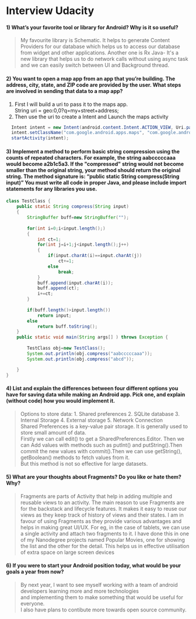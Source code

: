 # Interview Udacity

#### 1)  What’s your favorite tool or library for Android? Why is it so useful?
> My favourite library is Schematic. It helps to generate Content Providers for our database which helps us to access our database from widget and other applications. Another one is Rx Java- It's a new library that helps us to do network calls without using async task and we can easily switch between UI and Background thread.

#### 2) You want to open a map app from an app that you’re building. The address, city, state, and ZIP code are provided by the user. What steps are involved in sending that data to a map app?

1. First I will build a uri to pass it to the maps app.<br>
  String uri =  geo:0,0?q=my+street+address;
2. Then use the uri to create a Intent and Launch the maps activity
```java
  Intent intent = new Intent(android.content.Intent.ACTION_VIEW, Uri.parse(uri));
  intent.setClassName("com.google.android.apps.maps", "com.google.android.maps.MapsActivity");
  startActivity(intent);
  ```

#### 3) Implement a method to perform basic string compression using the counts of repeated characters. For example, the string aabcccccaaa would become a2b1c5a3. If the "compressed" string would not become smaller than the original string, your method should return the original string. The method signature is: “public static String compress(String input)” You must write all code in proper Java, and please include import statements for any libraries you use.

```java
class TestClass {
    public static String compress(String input)
    {
        StringBuffer buff=new StringBuffer("");
        
        for(int i=0;i<input.length();)
        {
            int ct=1;
            for(int j=i+1;j<input.length();j++)
            {
                if(input.charAt(i)==input.charAt(j))
                    ct+=1;
                else
                    break;
            }
            buff.append(input.charAt(i));
            buff.append(ct);
            i+=ct;
        }
        
        if(buff.length()>input.length())
            return input;
        else
            return buff.toString();
    }
    public static void main(String args[] ) throws Exception {
    
        TestClass obj=new TestClass();
        System.out.println(obj.compress("aabcccccaaa"));
        System.out.println(obj.compress("abcd"));

    }
}

```

#### 4) List and explain the differences between four different options you have for saving data while making an Android app. Pick one, and explain (without code) how you would implement it.
> Options to store data: 1. Shared preferences 2. SQLite database 3. Internal Storage 4. External storage 5. Network Connection<br>
	Shared Preferences is a key-value pair storage. It is generally used to store small amount of data.<br>
Firstly we can call edit() to get a SharedPreferences.Editor.
Then we can  Add values with methods such as putInt() and putString().Then commit the new values with commit().Then we can use getString(), getBoolean() methods to fetch values from it.<br>
  But this method is not so effective for large datasets.<br>
  

#### 5) What are your thoughts about Fragments? Do you like or hate them? Why?
> Fragments are parts of Activity that help in adding multiple and reusable views to an activity.
The main reason to use Fragments are for the backstack and lifecycle features. It makes it easy to reuse our views as they keep track of history of views and their states. I am in favour of using Fragments as they provide various advantages and helps in making great UI/UX.
For eg, in the case of tablets, we can use a single activity and attach two fragments to it. I have done this in one of my Nanodegree projects named Popular Movies, one for showing the list and the other for the detail. This helps us in effective utilisation of extra space on large screen devices

#### 6) If you were to start your Android position today, what would be your goals a year from now? 
> By next year, I want to see myself working with a team of android developers learning more and more technologies<br>
and implementing them to make something that would be useful for everyone.<br>
I also have plans to contibute more towards open source community.
